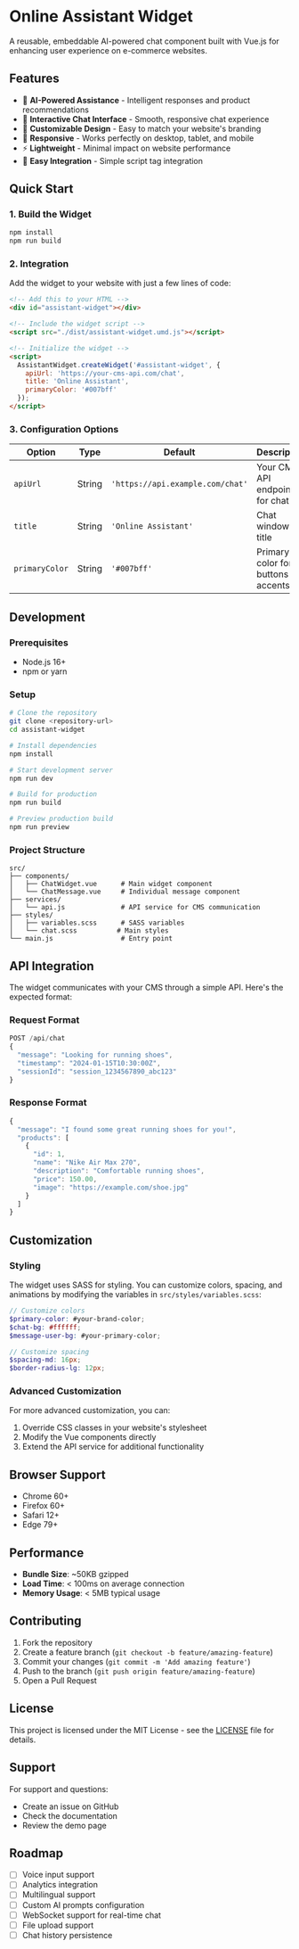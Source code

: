 # Online Assistant Widget

A reusable, embeddable AI-powered chat component built with Vue.js for enhancing user experience on e-commerce websites.

## Features

- 🤖 **AI-Powered Assistance** - Intelligent responses and product recommendations
- 💬 **Interactive Chat Interface** - Smooth, responsive chat experience
- 🎨 **Customizable Design** - Easy to match your website's branding
- 📱 **Responsive** - Works perfectly on desktop, tablet, and mobile
- ⚡ **Lightweight** - Minimal impact on website performance
- 🔌 **Easy Integration** - Simple script tag integration

## Quick Start

### 1. Build the Widget

```bash
npm install
npm run build
```

### 2. Integration

Add the widget to your website with just a few lines of code:

```html
<!-- Add this to your HTML -->
<div id="assistant-widget"></div>

<!-- Include the widget script -->
<script src="./dist/assistant-widget.umd.js"></script>

<!-- Initialize the widget -->
<script>
  AssistantWidget.createWidget('#assistant-widget', {
    apiUrl: 'https://your-cms-api.com/chat',
    title: 'Online Assistant',
    primaryColor: '#007bff'
  });
</script>
```

### 3. Configuration Options

| Option | Type | Default | Description |
|--------|------|---------|-------------|
| `apiUrl` | String | `'https://api.example.com/chat'` | Your CMS API endpoint for chat |
| `title` | String | `'Online Assistant'` | Chat window title |
| `primaryColor` | String | `'#007bff'` | Primary color for buttons and accents |

## Development

### Prerequisites

- Node.js 16+ 
- npm or yarn

### Setup

```bash
# Clone the repository
git clone <repository-url>
cd assistant-widget

# Install dependencies
npm install

# Start development server
npm run dev

# Build for production
npm run build

# Preview production build
npm run preview
```

### Project Structure

```
src/
├── components/
│   ├── ChatWidget.vue      # Main widget component
│   └── ChatMessage.vue     # Individual message component
├── services/
│   └── api.js              # API service for CMS communication
├── styles/
│   ├── variables.scss      # SASS variables
│   └── chat.scss          # Main styles
└── main.js                 # Entry point
```

## API Integration

The widget communicates with your CMS through a simple API. Here's the expected format:

### Request Format

```javascript
POST /api/chat
{
  "message": "Looking for running shoes",
  "timestamp": "2024-01-15T10:30:00Z",
  "sessionId": "session_1234567890_abc123"
}
```

### Response Format

```javascript
{
  "message": "I found some great running shoes for you!",
  "products": [
    {
      "id": 1,
      "name": "Nike Air Max 270",
      "description": "Comfortable running shoes",
      "price": 150.00,
      "image": "https://example.com/shoe.jpg"
    }
  ]
}
```

## Customization

### Styling

The widget uses SASS for styling. You can customize colors, spacing, and animations by modifying the variables in `src/styles/variables.scss`:

```scss
// Customize colors
$primary-color: #your-brand-color;
$chat-bg: #ffffff;
$message-user-bg: #your-primary-color;

// Customize spacing
$spacing-md: 16px;
$border-radius-lg: 12px;
```

### Advanced Customization

For more advanced customization, you can:

1. Override CSS classes in your website's stylesheet
2. Modify the Vue components directly
3. Extend the API service for additional functionality

## Browser Support

- Chrome 60+
- Firefox 60+
- Safari 12+
- Edge 79+

## Performance

- **Bundle Size**: ~50KB gzipped
- **Load Time**: < 100ms on average connection
- **Memory Usage**: < 5MB typical usage

## Contributing

1. Fork the repository
2. Create a feature branch (`git checkout -b feature/amazing-feature`)
3. Commit your changes (`git commit -m 'Add amazing feature'`)
4. Push to the branch (`git push origin feature/amazing-feature`)
5. Open a Pull Request

## License

This project is licensed under the MIT License - see the [LICENSE](LICENSE) file for details.

## Support

For support and questions:

- Create an issue on GitHub
- Check the documentation
- Review the demo page

## Roadmap

- [ ] Voice input support
- [ ] Analytics integration
- [ ] Multilingual support
- [ ] Custom AI prompts configuration
- [ ] WebSocket support for real-time chat
- [ ] File upload support
- [ ] Chat history persistence
